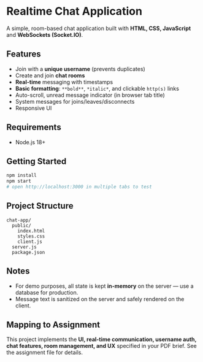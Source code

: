 # Realtime Chat Application

A simple, room-based chat application built with **HTML, CSS, JavaScript** and **WebSockets (Socket.IO)**.

## Features
- Join with a **unique username** (prevents duplicates)
- Create and join **chat rooms**
- **Real-time** messaging with timestamps
- **Basic formatting**: `**bold**`, `*italic*`, and clickable `http(s)` links
- Auto-scroll, unread message indicator (in browser tab title)
- System messages for joins/leaves/disconnects
- Responsive UI

## Requirements
- Node.js 18+

## Getting Started
```bash
npm install
npm start
# open http://localhost:3000 in multiple tabs to test
```

## Project Structure
```
chat-app/
  public/
    index.html
    styles.css
    client.js
  server.js
  package.json
```

## Notes
- For demo purposes, all state is kept **in-memory** on the server — use a database for production.
- Message text is sanitized on the server and safely rendered on the client.

## Mapping to Assignment
This project implements the **UI, real-time communication, username auth, chat features, room management, and UX** specified in your PDF brief. See the assignment file for details.

